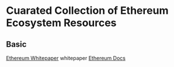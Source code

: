# Cuarated Collection of Ethereum Ecosystem Resources 

## Basic 

[Ethereum Whitepaper](https://ethereum.org/en/whitepaper/) whitepaper
[Ethereum Docs](https://ethereum.org/en/developers/docs/)



